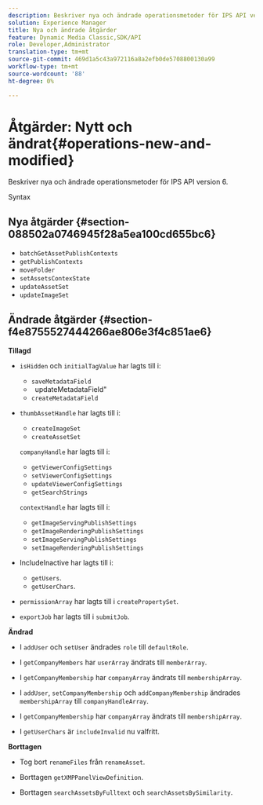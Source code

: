 ```yaml
---
description: Beskriver nya och ändrade operationsmetoder för IPS API version 6.
solution: Experience Manager
title: Nya och ändrade åtgärder
feature: Dynamic Media Classic,SDK/API
role: Developer,Administrator
translation-type: tm+mt
source-git-commit: 469d1a5c43a972116a8a2efb0de5708800130a99
workflow-type: tm+mt
source-wordcount: '88'
ht-degree: 0%

---
```



# Åtgärder: Nytt och ändrat{#operations-new-and-modified}

Beskriver nya och ändrade operationsmetoder för IPS API version 6.

Syntax

## Nya åtgärder {#section-088502a0746945f28a5ea100cd655bc6}

* `batchGetAssetPublishContexts`
* `getPublishContexts`
* `moveFolder`
* `setAssetsContexState`
* `updateAssetSet`
* `updateImageSet`

## Ändrade åtgärder {#section-f4e8755527444266ae806e3f4c851ae6}

**Tillagd**

* `isHidden` och `initialTagValue` har lagts till i:

   * `saveMetadataField`
   * ` `updateMetadataField&quot;
   * `createMetadataField`

* `thumbAssetHandle` har lagts till i:

   * `createImageSet`
   * `createAssetSet`

   `companyHandle` har lagts till i:

   * `getViewerConfigSettings`
   * `setViewerConfigSettings`
   * `updateViewerConfigSettings`
   * `getSearchStrings`

   `contextHandle` har lagts till i:

   * `getImageServingPublishSettings`
   * `getImageRenderingPublishSettings`
   * `setImageServingPublishSettings`
   * `setImageRenderingPublishSettings`



* IncludeInactive har lagts till i:

   * `getUsers`.
   * `getUserChars`.

* `permissionArray` har lagts till i `createPropertySet`.

* `exportJob` har lagts till i `submitJob`.

**Ändrad**

* I `addUser` och `setUser` ändrades `role` till `defaultRole`.

* I `getCompanyMembers` har `userArray` ändrats till `memberArray`.

* I `getCompanyMembership` har `companyArray` ändrats till `membershipArray`.

* I `addUser`, `setCompanyMembership` och `addCompanyMembership` ändrades `membershipArray` till `companyHandleArray`.

* I `getCompanyMembership` har `companyArray` ändrats till `membershipArray`.

* I `getUserChars` är `includeInvalid` nu valfritt.

**Borttagen**

* Tog bort `renameFiles` från `renameAsset`.

* Borttagen `getXMPPanelViewDefinition`.
* Borttagen `searchAssetsByFulltext` och `searchAssetsBySimilarity`.

